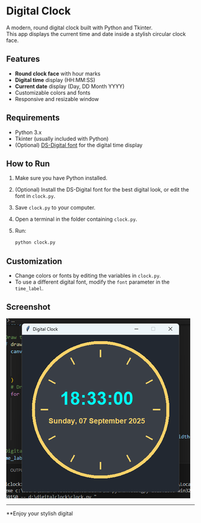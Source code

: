 # Digital Clock

A modern, round digital clock built with Python and Tkinter.  
This app displays the current time and date inside a stylish circular clock face.

## Features

- **Round clock face** with hour marks
- **Digital time** display (HH:MM:SS)
- **Current date** display (Day, DD Month YYYY)
- Customizable colors and fonts
- Responsive and resizable window

## Requirements

- Python 3.x
- Tkinter (usually included with Python)
- (Optional) [DS-Digital font](https://www.dafont.com/ds-digital.font) for the digital time display

## How to Run

1. Make sure you have Python installed.
2. (Optional) Install the DS-Digital font for the best digital look, or edit the font in `clock.py`.
3. Save `clock.py` to your computer.
4. Open a terminal in the folder containing `clock.py`.
5. Run:

   ```sh
   python clock.py
   ```

## Customization

- Change colors or fonts by editing the variables in `clock.py`.
- To use a different digital font, modify the `font` parameter in the `time_label`.

## Screenshot

![Digital Clock Screenshot](clock.png)

---

**Enjoy your stylish digital
